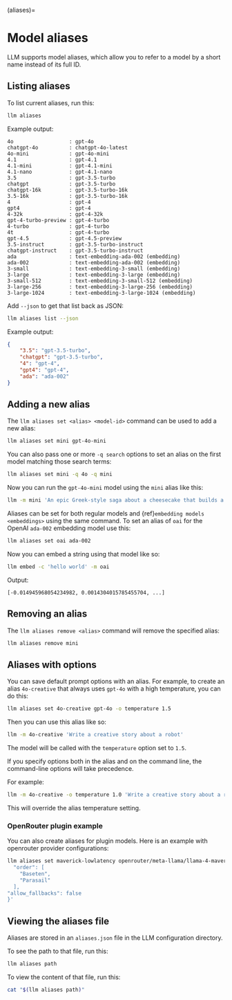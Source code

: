 (aliases)=
# Model aliases

LLM supports model aliases, which allow you to refer to a model by a short name instead of its full ID.

## Listing aliases

To list current aliases, run this:

```bash
llm aliases
```
Example output:

<!-- [[[cog
from click.testing import CliRunner
from llm.cli import cli
result = CliRunner().invoke(cli, ["aliases", "list"])
cog.out("```\n{}```".format(result.output))
]]] -->
```
4o                  : gpt-4o
chatgpt-4o          : chatgpt-4o-latest
4o-mini             : gpt-4o-mini
4.1                 : gpt-4.1
4.1-mini            : gpt-4.1-mini
4.1-nano            : gpt-4.1-nano
3.5                 : gpt-3.5-turbo
chatgpt             : gpt-3.5-turbo
chatgpt-16k         : gpt-3.5-turbo-16k
3.5-16k             : gpt-3.5-turbo-16k
4                   : gpt-4
gpt4                : gpt-4
4-32k               : gpt-4-32k
gpt-4-turbo-preview : gpt-4-turbo
4-turbo             : gpt-4-turbo
4t                  : gpt-4-turbo
gpt-4.5             : gpt-4.5-preview
3.5-instruct        : gpt-3.5-turbo-instruct
chatgpt-instruct    : gpt-3.5-turbo-instruct
ada                 : text-embedding-ada-002 (embedding)
ada-002             : text-embedding-ada-002 (embedding)
3-small             : text-embedding-3-small (embedding)
3-large             : text-embedding-3-large (embedding)
3-small-512         : text-embedding-3-small-512 (embedding)
3-large-256         : text-embedding-3-large-256 (embedding)
3-large-1024        : text-embedding-3-large-1024 (embedding)
```
<!-- [[[end]]] -->

Add `--json` to get that list back as JSON:

```bash
llm aliases list --json
```
Example output:
```json
{
    "3.5": "gpt-3.5-turbo",
    "chatgpt": "gpt-3.5-turbo",
    "4": "gpt-4",
    "gpt4": "gpt-4",
    "ada": "ada-002"
}
```

## Adding a new alias

The `llm aliases set <alias> <model-id>` command can be used to add a new alias:

```bash
llm aliases set mini gpt-4o-mini
```
You can also pass one or more `-q search` options to set an alias on the first model matching those search terms:
```bash
llm aliases set mini -q 4o -q mini
```
Now you can run the `gpt-4o-mini` model using the `mini` alias like this:
```bash
llm -m mini 'An epic Greek-style saga about a cheesecake that builds a SQL database from scratch'
```
Aliases can be set for both regular models and {ref}`embedding models <embeddings>` using the same command. To set an alias of `oai` for the OpenAI `ada-002` embedding model use this:
```bash
llm aliases set oai ada-002
```
Now you can embed a string using that model like so:
```bash
llm embed -c 'hello world' -m oai
```
Output:
```
[-0.014945968054234982, 0.0014304015785455704, ...]
```

## Removing an alias

The `llm aliases remove <alias>` command will remove the specified alias:

```bash
llm aliases remove mini
```

## Aliases with options

You can save default prompt options with an alias. For example, to create an alias `4o-creative` that always uses `gpt-4o` with a high temperature, you can do this:

```bash
llm aliases set 4o-creative gpt-4o -o temperature 1.5
```

Then you can use this alias like so:

```bash
llm -m 4o-creative 'Write a creative story about a robot'
```

The model will be called with the `temperature` option set to `1.5`.

If you specify options both in the alias and on the command line, the command-line options will take precedence.

For example:

```bash
llm -m 4o-creative -o temperature 1.0 'Write a creative story about a robot'
```

This will override the alias temperature setting.

### OpenRouter plugin example

You can also create aliases for plugin models. Here is an example with openrouter provider configurations:

```bash
llm aliases set maverick-lowlatency openrouter/meta-llama/llama-4-maverick -o provider '{
  "order": [
    "Baseten", 
    "Parasail"
  ],
"allow_fallbacks": false
}'
```

## Viewing the aliases file

Aliases are stored in an `aliases.json` file in the LLM configuration directory.

To see the path to that file, run this:

```bash
llm aliases path
```
To view the content of that file, run this:

```bash
cat "$(llm aliases path)"
```